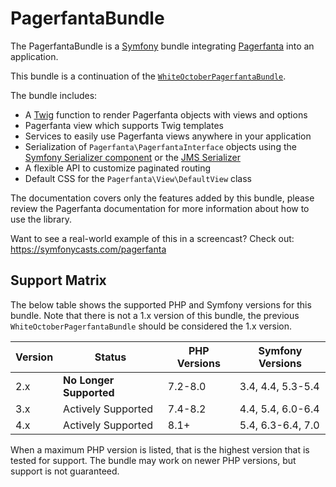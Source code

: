 # PagerfantaBundle

The PagerfantaBundle is a [Symfony](https://symfony.com/) bundle integrating [Pagerfanta](/open-source/packages/pagerfanta/docs) into an application.
    
This bundle is a continuation of the [`WhiteOctoberPagerfantaBundle`](https://github.com/whiteoctober/WhiteOctoberPagerfantaBundle).

The bundle includes:

- A [Twig](https://twig.symfony.com/) function to render Pagerfanta objects with views and options
- Pagerfanta view which supports Twig templates
- Services to easily use Pagerfanta views anywhere in your application
- Serialization of `Pagerfanta\PagerfantaInterface` objects using the [Symfony Serializer component](https://symfony.com/doc/current/components/serializer.html) or the [JMS Serializer](https://jmsyst.com/libs/serializer)
- A flexible API to customize paginated routing
- Default CSS for the `Pagerfanta\View\DefaultView` class

<div class="docs-note">The documentation covers only the features added by this bundle, please review the Pagerfanta documentation for more information about how to use the library.</div>

Want to see a real-world example of this in a screencast? Check out: https://symfonycasts.com/pagerfanta

## Support Matrix

The below table shows the supported PHP and Symfony versions for this bundle. Note that there is not a 1.x version of this bundle, the previous `WhiteOctoberPagerfantaBundle` should be considered the 1.x version.

| Version | Status                  | PHP Versions | Symfony Versions  |
|---------|-------------------------|--------------|-------------------|
| 2.x     | **No Longer Supported** | 7.2-8.0      | 3.4, 4.4, 5.3-5.4 |
| 3.x     | Actively Supported      | 7.4-8.2      | 4.4, 5.4, 6.0-6.4 |
| 4.x     | Actively Supported      | 8.1+         | 5.4, 6.3-6.4, 7.0 |

<div class="docs-note">When a maximum PHP version is listed, that is the highest version that is tested for support. The bundle may work on newer PHP versions, but support is not guaranteed.</div>
